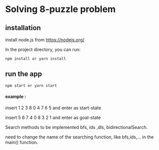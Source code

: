 # Solving 8-puzzle problem



## installation

install node.js from https://nodejs.org/

In the project directory, you can run:

`npm install or yarn install`

## run the app

`npm start or yarn start`

#### example :

insert 1 2 3 8 0 4 7 6 5 and enter as start-state

insert 5 6 7 4 0 8 3 2 1 and enter as goal-state

Search methods to be implemented bfs, ids ,dls, bidirectionalSearch.

need to change the name of the searching function, like bfs,ids,... in the main() function.
